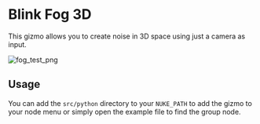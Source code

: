 # Blink Fog 3D

This gizmo allows you to create noise in 3D space using just a camera as input.

![fog_test_png](https://github.com/obulka/blink_fog/assets/21975584/5fb30c9e-762b-49fa-87e6-9c19da777e1a)

## Usage

You can add the `src/python` directory to your `NUKE_PATH` to add the gizmo to your node menu or simply open the example file to find the group node.
